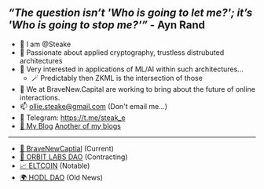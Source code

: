 ## _“The question isn’t 'Who is going to let me?'; it’s 'Who is going to stop me?'”_ - Ayn Rand

- 👋 I am @Steake
- 👀 Passionate about applied cryptography, trustless distrubuted architectures
- 🧪 Very interested in applications of ML/AI within such architectures...
  - 🪄 Predictably then ZKML is the intersection of those
- 💞️ We at BraveNew.Capital are working to bring about the future of online interactions.
- 📫 ollie.steake@gmail.com (Don't email me...)
- 📲 Telegram: https://t.me/steak_e
- [🔖 My Blog](https://hackmd.io/@5teak3) [Another of my blogs](https://bravenew.capital/blog)
---

- [🧪 BraveNewCaptial](https://bravenew.capital) (Current)
- [🧪 ORBIT LABS DAO](https://OrbitLabs.xyz) (Contracting)
- [📈 ELTCOIN](https://eltcoin.tech) (Notable)
- [🌍 HODL DAO](https://hodldao.xyz) (Old News)
